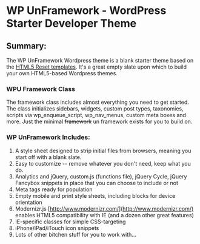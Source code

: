 #  WP UnFramework - WordPress Starter Developer Theme

## Summary:

The WP UnFramework Wordpress theme is a blank starter theme based on the [HTML5 Reset templates](https://github.com/murtaugh/HTML5-Reset). It's a great empty slate upon which to build your own HTML5-based Wordpress themes.

### WPU Framework Class

The framework class includes almost everything you need to get started.  The class initializes sidebars, widgets, custom post types, taxonomies, scripts via wp_enqueue_script, wp_nav_menus, custom meta boxes and more.  Just the minimal <del>framework</del> un framework exists for you to build on.

### WP UnFramework Includes:

1. A style sheet designed to strip initial files from browsers, meaning you start off with a blank slate. 
2. Easy to customize -- remove whatever you don't need, keep what you do.
3. Analytics and jQuery, custom.js (functions file), jQuery Cycle, jQuery Fancybox snippets in place that you can choose to include or not
4. Meta tags ready for population
5. Empty mobile and print style sheets, including blocks for device orientation
6. Modernizr.js [http://www.modernizr.com/](http://www.modernizr.com/) enables HTML5 compatibility with IE (and a dozen other great features)
7. IE-specific classes for simple CSS-targeting
8. iPhone/iPad/iTouch icon snippets 
9. Lots of other bitchen stuff for you to work with...